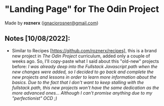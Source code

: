 # "Landing Page" for The Odin Project

Made by **roznerx** (ignaciorosner@gmail.com)

## Notes [10/08/2022]:

- Similar to Recipes [https://github.com/roznerx/recipes], this is a brand new project in *The Odin Project* curriculum, added only a couple of weeks ago. So, I'll copy-paste what I said about this "old-new" projects before: *I was already deep into the *Fullstack Javascript* path when the new changes were added, so I decided to go back and complete the new projects and lessons in order to learn more information about the basics. Due to the fact that I don't want to keep stalling with the fullstack path, this new projects won't have the same dedication as the more advanced ones... Although I can't promise anything due to my "perfectionist" OCD ;)*
